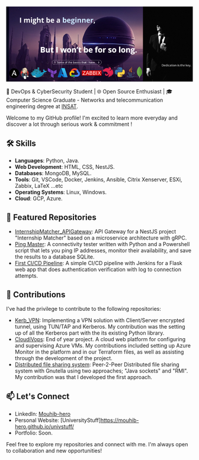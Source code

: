 
![Your Animated Banner](assets/banner.png)

🚀 DevOps & CyberSecurity Student | 🌐 Open Source Enthusiast | 🎓 Computer Science Graduate - Networks and telecommunication engineering degree at [INSAT](https://insat.rnu.tn).

Welcome to my GitHub profile! I'm excited to learn more everyday and discover a lot through serious work & commitment !

## 🛠️ Skills

- **Languages**: Python, Java.
- **Web Development**: HTML, CSS, NestJS.
- **Databases**: MongoDB, MySQL.
- **Tools**: Git, VSCode, Docker, Jenkins, Ansible, Citrix Xenserver, ESXi, Zabbix, LaTeX ...etc
- **Operating Systems**: Linux, Windows.
- **Cloud**: GCP, Azure.
## 🌟 Featured Repositories

- [InternshipMatcher_APIGateway](https://github.com/Mouhib-hero/InternshipMatcher_NESTJS_API_Gateway): API Gateway for a NestJS project "Internship Matcher" based on a microservice architecture with gRPC.
- [Ping Master](https://github.com/Mouhib-hero/PingMaster): A connectivity tester written with Python and a Powershell script that lets you ping IP addresses, monitor their availability, and save the results to a database SQLite.
- [First CI/CD Pipeline](https://github.com/Mouhib-hero/First-pipeline): A simple CI/CD pipeline with Jenkins for a Flask web app that does authentication verification with log to connection attempts.

## 🔗 Contributions

I've had the privilege to contribute to the following repositories:

- [Kerb_VPN](https://github.com/hassen-bouchhiwa/Kerb_VPN):  Implementing a VPN solution with Client/Server encrypted tunnel, using TUN/TAP and Kerberos. My contribution was the setting up of all the Kerberos part with the its existing Python library.
- [CloudiVops](https://github.com/Louaykharouf26/PFA): End of year project. A cloud web platform for configuring and supervising Azure VMs. My contributions included setting up Azure Monitor in the platform and in our Terraform files, as well as assisting through the development of the project.
- [Distributed file sharing system](https://github.com/Souha-LOULOU/Distributed-file-sharing-system): Peer-2-Peer Distributed file sharing system with Gnutella using two approaches; "Java sockets" and "RMI". My contribution was that I developed the first approach.

## 📫 Let's Connect

- LinkedIn: [Mouhib-hero](https://www.linkedin.com/in/benjemaamouhib19/)
- Personal Website: [UniversityStuff]https://mouhib-hero.github.io/univstuff/
- Portfolio: Soon.
<!--[Your Portfolio Website](link-to-portfolio)-->

Feel free to explore my repositories and connect with me. I'm always open to collaboration and new opportunities!
